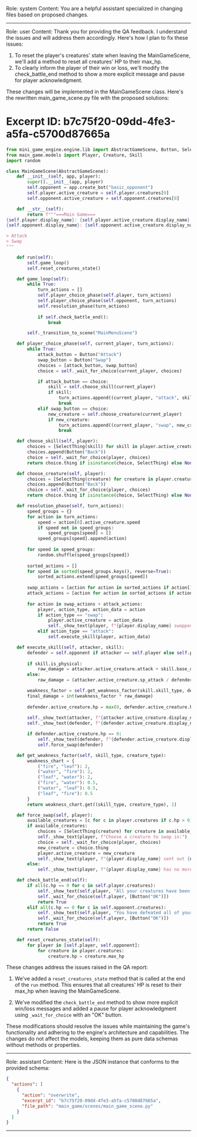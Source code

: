 Role: system
Content: You are a helpful assistant specialized in changing files based on proposed changes.
__________________
Role: user
Content: Thank you for providing the QA feedback. I understand the issues and will address them accordingly. Here's how I plan to fix these issues:

1. To reset the player's creatures' state when leaving the MainGameScene, we'll add a method to reset all creatures' HP to their max_hp.
2. To clearly inform the player of their win or loss, we'll modify the check_battle_end method to show a more explicit message and pause for player acknowledgment.

These changes will be implemented in the MainGameScene class. Here's the rewritten main_game_scene.py file with the proposed solutions:

# Excerpt ID: b7c75f20-09dd-4fe3-a5fa-c5700d87665a
```python main_game/scenes/main_game_scene.py
from mini_game_engine.engine.lib import AbstractGameScene, Button, SelectThing
from main_game.models import Player, Creature, Skill
import random

class MainGameScene(AbstractGameScene):
    def __init__(self, app, player):
        super().__init__(app, player)
        self.opponent = app.create_bot("basic_opponent")
        self.player.active_creature = self.player.creatures[0]
        self.opponent.active_creature = self.opponent.creatures[0]

    def __str__(self):
        return f"""===Main Game===
{self.player.display_name}: {self.player.active_creature.display_name} (HP: {self.player.active_creature.hp}/{self.player.active_creature.max_hp})
{self.opponent.display_name}: {self.opponent.active_creature.display_name} (HP: {self.opponent.active_creature.hp}/{self.opponent.active_creature.max_hp})

> Attack
> Swap
"""

    def run(self):
        self.game_loop()
        self.reset_creatures_state()

    def game_loop(self):
        while True:
            turn_actions = []
            self.player_choice_phase(self.player, turn_actions)
            self.player_choice_phase(self.opponent, turn_actions)
            self.resolution_phase(turn_actions)
            
            if self.check_battle_end():
                break

        self._transition_to_scene("MainMenuScene")

    def player_choice_phase(self, current_player, turn_actions):
        while True:
            attack_button = Button("Attack")
            swap_button = Button("Swap")
            choices = [attack_button, swap_button]
            choice = self._wait_for_choice(current_player, choices)

            if attack_button == choice:
                skill = self.choose_skill(current_player)
                if skill:
                    turn_actions.append((current_player, "attack", skill))
                    break
            elif swap_button == choice:
                new_creature = self.choose_creature(current_player)
                if new_creature:
                    turn_actions.append((current_player, "swap", new_creature))
                    break

    def choose_skill(self, player):
        choices = [SelectThing(skill) for skill in player.active_creature.skills]
        choices.append(Button("Back"))
        choice = self._wait_for_choice(player, choices)
        return choice.thing if isinstance(choice, SelectThing) else None

    def choose_creature(self, player):
        choices = [SelectThing(creature) for creature in player.creatures if creature != player.active_creature and creature.hp > 0]
        choices.append(Button("Back"))
        choice = self._wait_for_choice(player, choices)
        return choice.thing if isinstance(choice, SelectThing) else None

    def resolution_phase(self, turn_actions):
        speed_groups = {}
        for action in turn_actions:
            speed = action[0].active_creature.speed
            if speed not in speed_groups:
                speed_groups[speed] = []
            speed_groups[speed].append(action)
        
        for speed in speed_groups:
            random.shuffle(speed_groups[speed])
        
        sorted_actions = []
        for speed in sorted(speed_groups.keys(), reverse=True):
            sorted_actions.extend(speed_groups[speed])
        
        swap_actions = [action for action in sorted_actions if action[1] == "swap"]
        attack_actions = [action for action in sorted_actions if action[1] == "attack"]
        
        for action in swap_actions + attack_actions:
            player, action_type, action_data = action
            if action_type == "swap":
                player.active_creature = action_data
                self._show_text(player, f"{player.display_name} swapped to {action_data.display_name}!")
            elif action_type == "attack":
                self.execute_skill(player, action_data)

    def execute_skill(self, attacker, skill):
        defender = self.opponent if attacker == self.player else self.player
        
        if skill.is_physical:
            raw_damage = attacker.active_creature.attack + skill.base_damage - defender.active_creature.defense
        else:
            raw_damage = (attacker.active_creature.sp_attack / defender.active_creature.sp_defense) * skill.base_damage

        weakness_factor = self.get_weakness_factor(skill.skill_type, defender.active_creature.creature_type)
        final_damage = int(weakness_factor * raw_damage)
        
        defender.active_creature.hp = max(0, defender.active_creature.hp - final_damage)
        
        self._show_text(attacker, f"{attacker.active_creature.display_name} used {skill.display_name}!")
        self._show_text(defender, f"{defender.active_creature.display_name} took {final_damage} damage!")

        if defender.active_creature.hp == 0:
            self._show_text(defender, f"{defender.active_creature.display_name} was knocked out!")
            self.force_swap(defender)

    def get_weakness_factor(self, skill_type, creature_type):
        weakness_chart = {
            ("fire", "leaf"): 2,
            ("water", "fire"): 2,
            ("leaf", "water"): 2,
            ("fire", "water"): 0.5,
            ("water", "leaf"): 0.5,
            ("leaf", "fire"): 0.5
        }
        return weakness_chart.get((skill_type, creature_type), 1)

    def force_swap(self, player):
        available_creatures = [c for c in player.creatures if c.hp > 0]
        if available_creatures:
            choices = [SelectThing(creature) for creature in available_creatures]
            self._show_text(player, f"Choose a creature to swap in:")
            choice = self._wait_for_choice(player, choices)
            new_creature = choice.thing
            player.active_creature = new_creature
            self._show_text(player, f"{player.display_name} sent out {new_creature.display_name}!")
        else:
            self._show_text(player, f"{player.display_name} has no more creatures able to fight!")

    def check_battle_end(self):
        if all(c.hp == 0 for c in self.player.creatures):
            self._show_text(self.player, "All your creatures have been defeated. You lost the battle!")
            self._wait_for_choice(self.player, [Button("OK")])
            return True
        elif all(c.hp == 0 for c in self.opponent.creatures):
            self._show_text(self.player, "You have defeated all of your opponent's creatures. You won the battle!")
            self._wait_for_choice(self.player, [Button("OK")])
            return True
        return False

    def reset_creatures_state(self):
        for player in [self.player, self.opponent]:
            for creature in player.creatures:
                creature.hp = creature.max_hp
```

These changes address the issues raised in the QA report:

1. We've added a `reset_creatures_state` method that is called at the end of the `run` method. This ensures that all creatures' HP is reset to their max_hp when leaving the MainGameScene.

2. We've modified the `check_battle_end` method to show more explicit win/loss messages and added a pause for player acknowledgment using `_wait_for_choice` with an "OK" button.

These modifications should resolve the issues while maintaining the game's functionality and adhering to the engine's architecture and capabilities. The changes do not affect the models, keeping them as pure data schemas without methods or properties.
__________________
Role: assistant
Content: Here is the JSON instance that conforms to the provided schema:

```json
{
  "actions": [
    {
      "action": "overwrite",
      "excerpt_id": "b7c75f20-09dd-4fe3-a5fa-c5700d87665a",
      "file_path": "main_game/scenes/main_game_scene.py"
    }
  ]
}
```
__________________
